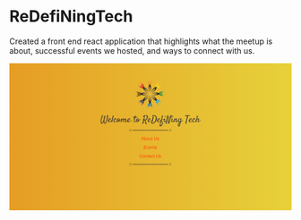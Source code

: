 # ReDefiNingTech

Created a front end react application that highlights what the meetup is about, successful events we hosted, and ways to connect with us. 

 ![Alt text](https://raw.githubusercontent.com/dipisha03/ReDefiNingTech/master/redefiningtech/client/src/images/home.png "home")

